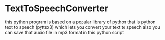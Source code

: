 # TextToSpeechConverter
this python program is based on a popular library of python that is python text to speech (pyttsx3) which lets you convert your text to speech also you can save that audio file in mp3 format in this python script
